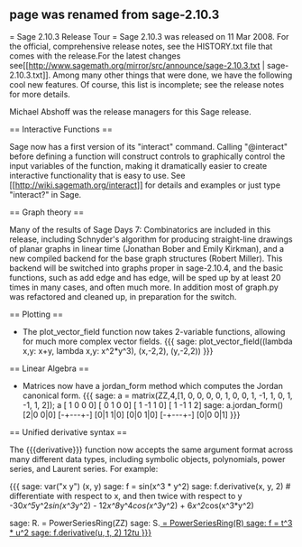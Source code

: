 ## page was renamed from sage-2.10.3
= Sage 2.10.3 Release Tour =
Sage 2.10.3 was released on 11 Mar 2008. For the official, comprehensive release notes, see the HISTORY.txt file that comes with the release.For the latest changes see[[http://www.sagemath.org/mirror/src/announce/sage-2.10.3.txt | sage-2.10.3.txt]]. Among many other things that were done, we have the following cool new features. Of course, this list is incomplete; see the release notes for more details.

Michael Abshoff was the release managers for this Sage release.

== Interactive Functions ==

Sage now has a first version of its "interact" command.  Calling "@interact" before defining a function will construct controls to graphically control the input variables of the function, making it dramatically easier to create interactive functionality that is easy to use.  See [[http://wiki.sagemath.org/interact]] for details and examples or just type "interact?" in Sage.

== Graph theory ==

Many of the results of Sage Days 7: Combinatorics are included in this
release, including Schnyder's algorithm for producing straight-line
drawings of planar graphs in linear time (Jonathan Bober and Emily
Kirkman), and a new compiled backend for the base graph structures
(Robert Miller). This backend will be switched into graphs proper in
sage-2.10.4, and the basic functions, such as add edge and has edge,
will be sped up by at least 20 times in many cases, and often much
more. In addition most of graph.py was refactored and cleaned up, in
preparation for the switch.

== Plotting ==

 * The plot_vector_field function now takes 2-variable functions, allowing for much more complex vector fields.
{{{
sage: plot_vector_field((lambda x,y: x+y, lambda x,y: x^2*y^3), (x,-2,2), (y,-2,2))
}}}

== Linear Algebra ==

 * Matrices now have a jordan_form method which computes the Jordan canonical form.
{{{
sage: a = matrix(ZZ,4,[1, 0, 0, 0, 0, 1, 0, 0, 1, -1, 1, 0, 1, -1, 1, 2]); a
[ 1  0  0  0]
[ 0  1  0  0]
[ 1 -1  1  0]
[ 1 -1  1  2]
sage: a.jordan_form()
[2|0 0|0]
[-+---+-]
[0|1 1|0]
[0|0 1|0]
[-+---+-]
[0|0 0|1]
}}}

== Unified derivative syntax ==

The {{{derivative}}} function now accepts the same argument format across many different data types, including symbolic objects, polynomials, power series, and Laurent series. For example:

{{{
sage: var("x y")
(x, y)
sage: f = sin(x^3 * y^2)
sage: f.derivative(x, y, 2)   # differentiate with respect to x, and then twice with respect to y
-30*x^5*y^2*sin(x^3*y^2) - 12*x^8*y^4*cos(x^3*y^2) + 6*x^2*cos(x^3*y^2)

sage: R.<t> = PowerSeriesRing(ZZ)
sage: S.<u> = PowerSeriesRing(R)
sage: f = t^3 * u^2
sage: f.derivative(u, t, 2)
12*t*u
}}}
